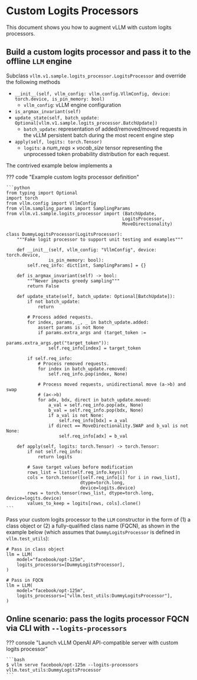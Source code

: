 # Custom Logits Processors

This document shows you how to augment vLLM with custom logits processors.

## Build a custom logits processor and pass it to the offline `LLM` engine

Subclass `vllm.v1.sample.logits_processor.LogitsProcessor` and override the following methods
* `__init__(self, vllm_config: vllm.config.VllmConfig, device: torch.device, is_pin_memory: bool)`
    * `vllm_config`: vLLM engine configuration
* `is_argmax_invariant(self)`
* `update_state(self, batch_update: Optional[vllm.v1.sample.logits_processor.BatchUpdate])`
    * `batch_update`: representation of added/removed/moved requests in the vLLM persistent batch during the most recent engine step
* `apply(self, logits: torch.Tensor)`
    * `logits`: a $num\_reqs \times vocab\_size$ tensor representing the unprocessed token probability distribution for each request. 

The contrived example below implements a 

??? code "Example custom logits processor definition"

    ```python
    from typing import Optional
    import torch
    from vllm.config import VllmConfig
    from vllm.sampling_params import SamplingParams
    from vllm.v1.sample.logits_processor import (BatchUpdate,
                                                LogitsProcessor,
                                                MoveDirectionality)

    class DummyLogitsProcessor(LogitsProcessor):
        """Fake logit processor to support unit testing and examples"""

        def __init__(self, vllm_config: "VllmConfig", device: torch.device,
                    is_pin_memory: bool):
            self.req_info: dict[int, SamplingParams] = {}

        def is_argmax_invariant(self) -> bool:
            """Never impacts greedy sampling"""
            return False

        def update_state(self, batch_update: Optional[BatchUpdate]):
            if not batch_update:
                return

            # Process added requests.
            for index, params, _, _ in batch_update.added:
                assert params is not None
                if params.extra_args and (target_token :=
                                        params.extra_args.get("target_token")):
                    self.req_info[index] = target_token

            if self.req_info:
                # Process removed requests.
                for index in batch_update.removed:
                    self.req_info.pop(index, None)

                # Process moved requests, unidirectional move (a->b) and swap
                # (a<->b)
                for adx, bdx, direct in batch_update.moved:
                    a_val = self.req_info.pop(adx, None)
                    b_val = self.req_info.pop(bdx, None)
                    if a_val is not None:
                        self.req_info[bdx] = a_val
                    if direct == MoveDirectionality.SWAP and b_val is not None:
                        self.req_info[adx] = b_val

        def apply(self, logits: torch.Tensor) -> torch.Tensor:
            if not self.req_info:
                return logits

            # Save target values before modification
            rows_list = list(self.req_info.keys())
            cols = torch.tensor([self.req_info[i] for i in rows_list],
                                dtype=torch.long,
                                device=logits.device)
            rows = torch.tensor(rows_list, dtype=torch.long, device=logits.device)
            values_to_keep = logits[rows, cols].clone()
    ```

Pass your custom logits processor to the `LLM` constructor in the form of (1) a class object or (2) a fully-qualified class name (FQCN), as shown in the example below (which assumes that `DummyLogitsProcessor` is defined in `vllm.test_utils`):

```
# Pass in class object
llm = LLM(
    model="facebook/opt-125m",
    logits_processors=[DummyLogitsProcessor],
)

# Pass in FQCN
llm = LLM(
    model="facebook/opt-125m",
    logits_processors=["vllm.test_utils:DummyLogitsProcessor"],
)
```

## Online scenario: pass the logits processor FQCN via CLI with `--logits-processors`

??? console "Launch vLLM OpenAI API-compatible server with custom logits processor"

    ```bash
    $ vllm serve facebook/opt-125m --logits-processors vllm.test_utils:DummyLogitsProcessor
    ```